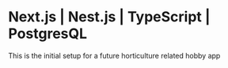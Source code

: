 # Next.js | Nest.js | TypeScript | PostgresQL

This is the initial setup for a future horticulture related hobby app
